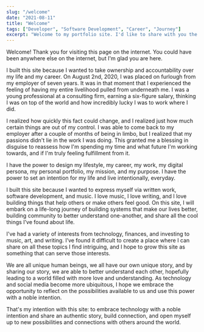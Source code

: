 ```yaml
---
slug: "/welcome"
date: "2021-08-11"
title: "Welcome"
tags: ["Developer", "Software Development", "Career", "Journey"]
excerpt: "Welcome to my portfolio site. I'd like to share with you the motivation behind this site."
---
```


Welcome!
Thank you for visiting this page on the internet. You could have been anywhere else on the internet, but I'm glad you are here.

I built this site because I wanted to take ownership and accountability over my life and my career.
On August 2nd, 2020, I was placed on furlough from my employer of seven years. It was in that moment that I experienced the feeling of having my entire livelihood pulled from underneath me. I was a young professional at a consulting firm, earning a six-figure salary, thinking I was on top of the world and how incredibly lucky I was to work where I did.

I realized how quickly this fact could change, and I realized just how much certain things are out of my control. I was able to come back to my employer after a couple of months of being in limbo, but I realized that my passions didn't lie in the work I was doing. This granted me a blessing in disguise to reassess how I'm spending my time and what future I'm working towards, and if I'm truly feeling fulfillment from it.

I have the power to design my lifestyle, my career, my work, my digital persona, my personal portfolio, my mission, and my purpose. I have the power to set an intention for my life and live intentionally, everyday.

I built this site because I wanted to express myself via written work, software development, and music.
I love music, I love writing, and I love building things that help others or make others feel good. On this site, I will embark on a life-long journey of building systems that make our lives better, building community to better understand one-another, and share all the cool things I’ve found about life.

I've had a variety of interests from technology, finances, and investing to music, art, and writing. I’ve found it difficult to create a place where I can share on all these topics I find intriguing, and I hope to grow this site as something that can serve those interests.

We are all unique human beings, we all have our own unique story, and by sharing our story, we are able to better understand each other, hopefully leading to a world filled with more love and understanding. As technology and social media become more ubiquitous, I hope we embrace the opportunity to reflect on the possibilities available to us and use this power with a noble intention.

That's my intention with this site: to embrace technology with a noble intention and share an authentic story, build connection, and open myself up to new possibilities and connections with others around the world.